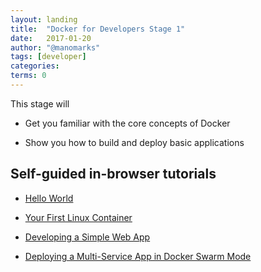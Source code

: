 ```yaml
---
layout: landing
title:  "Docker for Developers Stage 1"
date:   2017-01-20
author: "@manomarks"
tags: [developer]
categories:
terms: 0
---
```


This stage will 
  
  * Get you familiar with the core concepts of Docker

  * Show you how to build and deploy basic applications

## Self-guided in-browser tutorials

  * [Hello World](/helloworld)

  * [Your First Linux Container](/alpine)

  * [Developing a Simple Web App](/webapps)

  * [Deploying a Multi-Service App in Docker Swarm Mode](/swarm-stack-intro)

  


<!-- ## Videos
 TODO: Add Docker 101 video -->
  


<!-- ## Videos
 TODO: Add Docker 101 video -->


